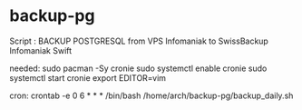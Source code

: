 # backup-pg

Script : BACKUP POSTGRESQL from VPS Infomaniak to SwissBackup Infomaniak Swift

needed:
sudo pacman -Sy cronie
sudo systemctl enable cronie
sudo systemctl start cronie
export EDITOR=vim

cron:
crontab -e
0 6 * * * /bin/bash /home/arch/backup-pg/backup_daily.sh
